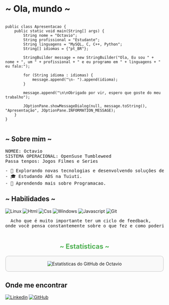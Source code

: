 <h1>~ Ola, mundo ~</h1>

```import javax.swing.JOptionPane;

public class Apresentacao {
    public static void main(String[] args) {
        String nome = "Octavio";
        String profissional = "Estudante";
        String linguagens = "MySQL, C, C++, Python";
        String[] idiomas = {"pt_BR"};

        StringBuilder message = new StringBuilder("Ola, Eu sou " + nome + ", um " + profissional + " e eu programo em " + linguagens + " eu falo:");

        for (String idioma : idiomas) {
            message.append("\n- ").append(idioma);
        }

        message.append("\n\nObrigado por vir, espero que goste do meu trabalho");

        JOptionPane.showMessageDialog(null, message.toString(), "Apresentação", JOptionPane.INFORMATION_MESSAGE);
    }
}


```
<h2> ~ Sobre mim ~ </h2>

<pre>
NOMEE: Octavio
SISTEMA OPERACIONAL: OpenSuse Tumbleweed
Passa tenpos: Jogos Filmes e Series
</pre>

<pre>
- 🤔 Explorando novas tecnologias e desenvolvendo soluções de software.
- 🎓 Estudando ADS na Tuiuti.
- 🌱 Aprendendo mais sobre Programacao.
</pre>



<h2> ~  Habilidades  ~</h2>

![Linux](https://img.shields.io/badge/Linux-121011?style=for-the-badge&logo=linux&logoColor=white)
![Html](https://img.shields.io/badge/HTML-121011?style=for-the-badge&logo=html5&logoColor=white)
![Css](https://img.shields.io/badge/CSS-121011?&style=for-the-badge&logo=css3&logoColor=white)
![Windows](https://img.shields.io/badge/WINDOWS-121011?style=for-the-badge&logo=windows&logoColor=white)
![Javascript](https://img.shields.io/badge/JavaScript-121011?style=for-the-badge&logo=javascript&logoColor=white)
![Git](https://img.shields.io/badge/GIT-121011?style=for-the-badge&logo=git&logoColor=white)


<pre>
  Acho que é muito importante ter um ciclo de feedback, 
onde você pensa constantemente sobre o que fez e como poderia fazer melhor.
  </pre>
  
<h2 align="center" style="color: #4CAF50;">~ Estatísticas ~</h2>

<div style="border: 2px solid #ddd; border-radius: 10px; padding: 15px; background-color: #f9f9f9; margin: 10px 0; text-align: center;">
  <img src="https://github-readme-stats.vercel.app/api?username=OctavioKonzen&show_icons=true&theme=dark" alt="Estatísticas do GitHub de Octavio">
</div>


## Onde me encontrar

[![Linkedin](https://img.shields.io/badge/-username-blue?style=flat-square&logo=Linkedin&logoColor=white&link=Octavio)](https://www.linkedin.com/in/octavio-konzen-4684a522b/)
[![GitHub](https://img.shields.io/github/followers/iuricode?label=follow&style=social)](https://github.com/OctavioKonzen)
